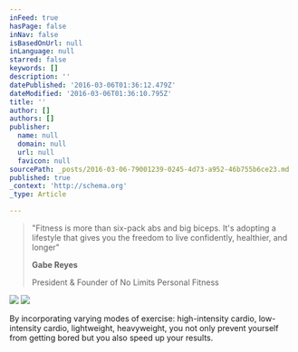 ```yaml
---
inFeed: true
hasPage: false
inNav: false
isBasedOnUrl: null
inLanguage: null
starred: false
keywords: []
description: ''
datePublished: '2016-03-06T01:36:12.479Z'
dateModified: '2016-03-06T01:36:10.795Z'
title: ''
author: []
authors: []
publisher:
  name: null
  domain: null
  url: null
  favicon: null
sourcePath: _posts/2016-03-06-79001239-0245-4d73-a952-46b755b6ce23.md
published: true
_context: 'http://schema.org'
_type: Article

---
```

> "Fitness is more than six-pack abs and big biceps. It's adopting a lifestyle that gives you the freedom to live confidently, healthier, and longer"
> 
> **Gabe Reyes**
> 
> President & Founder of No Limits Personal Fitness

![](https://the-grid-user-content.s3-us-west-2.amazonaws.com/262577d6-fba7-4b19-9c51-61802d05d954.jpg)
![](https://the-grid-user-content.s3-us-west-2.amazonaws.com/ebc29b81-76ac-4c24-81f2-e018b47d4a16.jpg)

By incorporating varying modes of exercise: high-intensity cardio, low-intensity cardio, lightweight, heavyweight, you not only prevent yourself from getting bored but you also speed up your results.